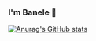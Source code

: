 ### I'm Banele 👋

[![Anurag's GitHub stats](https://github-readme-stats.vercel.app/api?username=Banele-dev)](https://github.com/Banele-dev/github-readme-stats)

